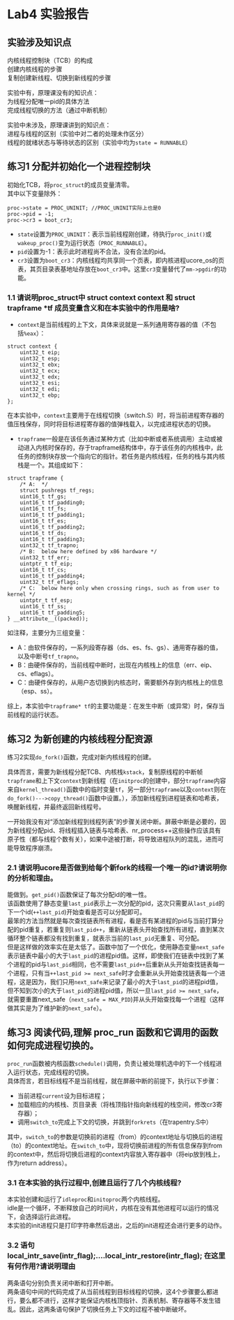 # Lab4 实验报告

## 实验涉及知识点
内核线程控制块（TCB）的构成  
创建内核线程的步骤  
复制创建新线程、切换到新线程的步骤  

实验中有，原理课没有的知识点：  
为线程分配唯一pid的具体方法  
完成线程切换的方法（通过中断机制）  

实验中未涉及，原理课讲到的知识点：  
进程与线程的区别（实验中对二者的处理未作区分）  
线程的就绪状态与等待状态的区别（实验中均为`state = RUNNABLE`）  

## 练习1 分配并初始化一个进程控制块
初始化TCB，将`proc_struct`的成员变量清零。  
其中以下变量除外：  
```
proc->state = PROC_UNINIT; //PROC_UNINIT实际上也是0
proc->pid = -1;
proc->cr3 = boot_cr3;
```
- `state`设置为`PROC_UNINIT`：表示当前线程刚创建，待执行`proc_init()`或`wakeup_proc()`变为运行状态（`PROC_RUNNABLE`）。
- `pid`设置为-1：表示此时进程尚不合法，没有合法的pid。
- `cr3`设置为`boot_cr3`：内核线程均共享同一个页表，即内核进程ucore_os的页表，其页目录表基地址存放在`boot_cr3`中。这里`cr3`变量替代了`mm->pgdir`的功能。

### 1.1 请说明proc_struct中 struct context context 和 struct trapframe *tf 成员变量含义和在本实验中的作用是啥?
- `context`是当前线程的上下文，具体来说就是一系列通用寄存器的值（不包括`%eax`）：
```
struct context {
    uint32_t eip;
    uint32_t esp;
    uint32_t ebx;
    uint32_t ecx;
    uint32_t edx;
    uint32_t esi;
    uint32_t edi;
    uint32_t ebp;
};
```
在本实验中，`context`主要用于在线程切换（switch.S）时，将当前进程寄存器的值压栈保存，同时将目标进程寄存器的值弹栈载入，以完成进程状态的切换。  

- `trapframe`一般是在该任务通过某种方式（比如中断或者系统调用）主动或被动进入内核时保存的，存于trapframe结构体中，存于该任务的内核栈中，此任务的控制块存放一个指向它的指针。若任务是内核线程，任务的栈与其内核栈是一个。其组成如下：
```
struct trapframe {
    /* A:  */
    struct pushregs tf_regs;
    uint16_t tf_gs;
    uint16_t tf_padding0;
    uint16_t tf_fs;
    uint16_t tf_padding1;
    uint16_t tf_es;
    uint16_t tf_padding2;
    uint16_t tf_ds;
    uint16_t tf_padding3;
    uint32_t tf_trapno;
    /* B:  below here defined by x86 hardware */
    uint32_t tf_err;
    uintptr_t tf_eip;
    uint16_t tf_cs;
    uint16_t tf_padding4;
    uint32_t tf_eflags;
    /* C:  below here only when crossing rings, such as from user to kernel */
    uintptr_t tf_esp;
    uint16_t tf_ss;
    uint16_t tf_padding5;
} __attribute__((packed));
```
如注释，主要分为三组变量：  
- A：由软件保存的，一系列段寄存器（ds、es、fs、gs）、通用寄存器的值，以及中断号`tf_trapno`。
- B：由硬件保存的，当前线程中断时，出现在内核栈上的信息（err、eip、cs、eflags）。
- C：由硬件保存的，从用户态切换到内核态时，需要额外存到内核栈上的信息（esp、ss）。

综上，本实验中`trapframe* tf`的主要功能是：在发生中断（或异常）时，保存当前线程的运行状态。

## 练习2 为新创建的内核线程分配资源
练习2实现`do_fork()`函数，完成对新内核线程的创建。

具体而言，需要为新线程分配TCB、内核栈`kstack`，复制原线程的中断帧`trapframe`和上下文`context`到新线程（在`initproc`的创建中，部分`trapframe`内容来自`kernel_thread()`函数中的临时变量`tf`，另一部分`trapframe`以及`context`则在`do_fork()--->copy_thread()`函数中设置。），添加新线程到进程链表和哈希表，唤醒新线程，并最终返回新线程号。

一开始我没有对“添加新线程到线程列表”的步骤关闭中断。屏蔽中断是必要的，因为新线程分配pid、将线程插入链表与哈希表、nr_process++这些操作应该具有原子性（都与线程个数有关），如果中途被打断，将导致进程队列的混乱，进而可能导致程序崩溃。

### 2.1 请说明ucore是否做到给每个新fork的线程一个唯一的id?请说明你的分析和理由。
能做到。`get_pid()`函数保证了每次分配id的唯一性。  
该函数使用了静态变量`last_pid`表示上一次分配的pid，这次只需要从`last_pid`的下一个id(`++last_pid`)开始查看是否可以分配即可。  
最笨的方法当然就是每次查找链表所有进程，看是否有某进程的pid与当前打算分配的pid重复，若重复则`last_pid++`，重新从链表头开始查找所有进程，直到某次循环整个链表都没有找到重复，就表示当前的`last_pid`无重复、可分配。  
但是这样做的效率实在是太低了。函数中加了一个优化，使用静态变量`next_safe`表示链表中最小的大于`last_pid`的进程pid值。这样，即使我们在链表中找到了某个进程的pid与`last_pid`相同，也不需要`last_pid++`后重新从头开始查找链表每一个进程，只有当`++last_pid >= next_safe`时才会重新从头开始查找链表每一个进程，这是因为，我们只用`next_safe`来记录了最小的大于`last_pid`的进程pid值，但不知到次小的大于`last_pid`的进程pid值，所以一旦`last_pid >= next_safe`，就需要重置next_safe（`next_safe = MAX_PID`)并从头开始查找每一个进程（这样做其实是为了维护新的`next_safe`）。

## 练习3 阅读代码,理解 proc_run 函数和它调用的函数如何完成进程切换的。
`proc_run`函数被内核函数`schedule()`调用，负责让被处理机选中的下一个线程进入运行状态，完成线程的切换。  
具体而言，若目标线程不是当前线程，就在屏蔽中断的前提下，执行以下步骤：  
- 当前进程`current`设为目标进程；
- 加载相应的内核栈、页目录表（将栈顶指针指向新线程的栈空间，修改cr3寄存器）；
- 调用`switch_to`完成上下文的切换，并跳到`forkrets`（在trapentry.S中）

其中，`switch_to`的参数是切换前的进程（from）的context地址与切换后的进程（to）的context地址。在`switch_to`中，现将切换前进程的所有信息保存到from的context中，然后将切换后进程的context内容放入寄存器中（将eip放到栈上，作为return address）。

### 3.1 在本实验的执行过程中,创建且运行了几个内核线程?
本实验创建和运行了`idleproc`和`initoproc`两个内核线程。  
idle是一个循环，不断释放自己的时间片，内核在没有其他进程可以运行的情况下，会选择运行此进程。  
本实验的init进程只是打印字符串然后退出，之后的init进程还会进行更多的动作。  

### 3.2 语句 local_intr_save(intr_flag);....local_intr_restore(intr_flag);	 在这里有何作用?请说明理由  
两条语句分别负责关闭中断和打开中断。  
两条语句中间的代码完成了从当前线程到目标线程的切换，这4个步骤要么都进行，要么都不进行，这样才能保证内核栈顶指针、页表机制、寄存器等不发生错乱。因此，这两条语句保护了切换任务上下文的过程不被中断破坏。